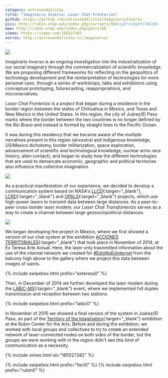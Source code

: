 ```yaml
---
category: astrovandalistas
title: "Imaginario Inverso: Laser Chat Fronterizo"
github: https://github.com/astrovandalistas/ImaginarioInverso
pics: http://rubin.utep.edu/index.php/current1/95#sigProId28f27b4199
www: http://rubin.utep.edu/index.php/past1/68
vimeo: https://vimeo.com/165527282
astros: http://astrovandalistas.cc/imaginario/
---
```

![](/assets/projects/laser-chat-fronterizo/exteresa01.jpg)

*Imaginario Inverso* is an ongoing investigation into the industrialization of our social imaginary through the commercialization of scientific knowledge. We are proposing different frameworks for reflecting on the geopolitics of technology development and the reinterpretation of technologies for more personal uses, through a series of workshops, talks and exhibitions using conceptual prototyping, futurecasting, reappropriations, and micronarratives.

*Laser Chat Fronterizo* is a project that began during a residence in the border region between the states of Chihuahua in Mexico, and Texas and New Mexico in the United States. In this region, the city of Juárez/El Paso marks where the border between the two countries is no longer defined by the Rio Bravo and instead is formed by straight lines to the Pacific Ocean.

It was during this residency that we became aware of the multiple narratives present in this region (ancestral and indigenous knowledge, US/Mexico dichotomy, border militarization, space exploration, advancement of scientific and technological knowledge, nuclear arms race history, alien contact), and began to study how the different technologies that are used to demarcate economic, geographic and political territories also influence the collective imagination.

![](/assets/projects/laser-chat-fronterizo/NASA_LLCD.jpg)

As a practical manifestation of our experience, we decided to develop a communication system based on NASA's [LLCD](https://esc.gsfc.nasa.gov/node/159){:target="_blank"}, [LCRD](https://www.nasa.gov/mission_pages/tdm/lcrd/overview.html){:target="_blank"} and [OPALS](https://www.nasa.gov/mission_pages/station/research/news/opals_beams_video/){:target="_blank"} projects, which use high-power lasers to transmit data between large distances. As a peer-to-peer cross-border laser modem, our *Laser Chat Transfonterizo* serves as a way to create a channel between large geosociopolitical distances.

![](/assets/projects/laser-chat-fronterizo/suture.gif)

We began developing the project in México, where we first showed a version of our chat system at the exhibition [ACCIONES TERRITORIALES](http://accionesterritoriales.blogspot.mx/){:target="_blank"} that took place in November of 2014, at Ex Teresa Arte Actual. Here, the laser only trasnmitted information about the use of the internal network we created for [#EstoNoEsInternet](/codepi-estonoesinternet/) from the balcony high above to the gallery where we project this data between images of saints.

{% include swipebox.html prefix="exteresa0" %}

Then, in December of 2014 we further developed the laser modem during the [LABiC-MX](http://www.ciudadania20.org/labicmx/){:target="_blank"} event, where we implemented full duplex transmission and reception between two stations.

{% include swipebox.html prefix="labic0" %}

In November of 2015 we showed a final version of the system in Juárez/El Paso, as part of the [Territory of the Imagination](http://rubin.utep.edu/index.php/past1/68){:target="_blank"} exhibition at the Rubin Center for the Arts. Before and during the exhibition, we worked with local groups and collectives to try to create an extended network of laser-connected nodes on both sides of the border, but the groups we were working with in the region didn't see this kind of communication as a necessity.

{% include vimeo.html id="165527282" %}

{% include swipebox.html prefix="fact0" %}
{% include swipebox.html prefix="rubin0" %}
